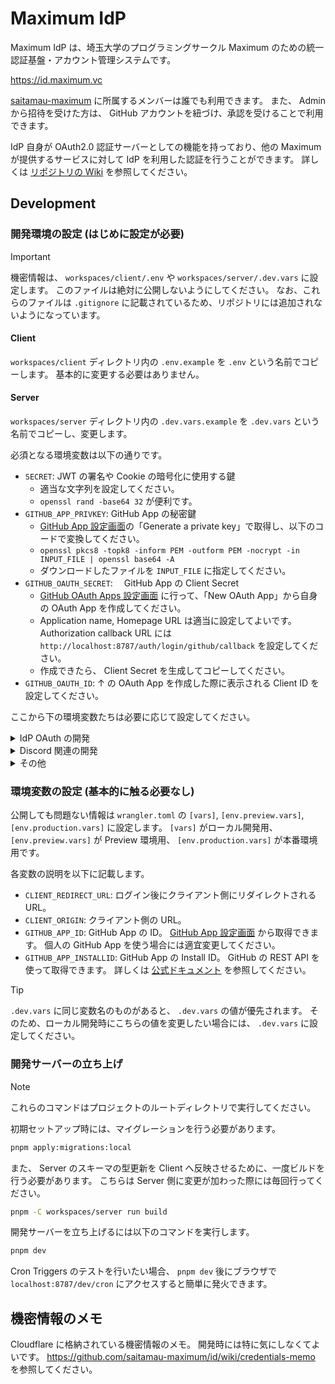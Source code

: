 # Maximum IdP

Maximum IdP は、埼玉大学のプログラミングサークル Maximum のための統一認証基盤・アカウント管理システムです。

<https://id.maximum.vc>

[saitamau-maximum](https://github.com/saitamau-maximum) に所属するメンバーは誰でも利用できます。
また、 Admin から招待を受けた方は、 GitHub アカウントを紐づけ、承認を受けることで利用できます。

IdP 自身が OAuth2.0 認証サーバーとしての機能を持っており、他の Maximum が提供するサービスに対して IdP を利用した認証を行うことができます。
詳しくは [リポジトリの Wiki](https://github.com/saitamau-maximum/id/wiki/oauth-docs) を参照してください。

## Development

### 開発環境の設定 (はじめに設定が必要)

> [!IMPORTANT]
> 機密情報は、 `workspaces/client/.env` や `workspaces/server/.dev.vars` に設定します。
> このファイルは絶対に公開しないようにしてください。
> なお、これらのファイルは `.gitignore` に記載されているため、リポジトリには追加されないようになっています。

#### Client

`workspaces/client` ディレクトリ内の `.env.example` を `.env` という名前でコピーします。
基本的に変更する必要はありません。

#### Server

`workspaces/server` ディレクトリ内の `.dev.vars.example` を `.dev.vars` という名前でコピーし、変更します。

必須となる環境変数は以下の通りです。

- `SECRET`: JWT の署名や Cookie の暗号化に使用する鍵
  - 適当な文字列を設定してください。
  - `openssl rand -base64 32` が便利です。
- `GITHUB_APP_PRIVKEY`: GitHub App の秘密鍵
  - [GitHub App 設定画面](https://github.com/organizations/saitamau-maximum/settings/apps/maximum-auth)の「Generate a private key」で取得し、以下のコードで変換してください。
  - `openssl pkcs8 -topk8 -inform PEM -outform PEM -nocrypt -in INPUT_FILE | openssl base64 -A`
  - ダウンロードしたファイルを `INPUT_FILE` に指定してください。
- `GITHUB_OAUTH_SECRET`:　 GitHub App の Client Secret
  - [GitHub OAuth Apps 設定画面](https://github.com/settings/developers) に行って、「New OAuth App」から自身の OAuth App を作成してください。
  - Application name, Homepage URL は適当に設定してよいです。 Authorization callback URL には `http://localhost:8787/auth/login/github/callback` を設定してください。
  - 作成できたら、 Client Secret を生成してコピーしてください。
- `GITHUB_OAUTH_ID`: ↑ の OAuth App を作成した際に表示される Client ID を設定してください。

ここから下の環境変数たちは必要に応じて設定してください。

<details>
<summary>IdP OAuth の開発</summary>

- `PRIVKEY_FOR_OAUTH`: IdP OAuth 内で使用する秘密鍵
  - <https://api.id.maximum.vc/oauth/util/keygen> へアクセスして生成してください。

</details>

<details>
<summary>Discord 関連の開発</summary>

- `DISCORD_OAUTH_ID`: Discord OAuth の Client ID
- `DISCORD_OAUTH_SECRET`: Discord OAuth の Client Secret
- `DISCORD_BOT_TOKEN`: Discord Bot のトークン
- `DISCORD_GUILD_ID`: Discord Bot を追加するサーバーの ID
- `DISCORD_CALENDAR_CHANNEL_ID`: Calendar の通知を送信する Discord チャンネルの ID

Discord Developer Portal (<https://discord.com/developers/applications>) から新しくアプリケーションを作成してください。
Bot タブの Public bot を有効にしてから、 Installation タブの Installation Contexts で User Install と Guild Install の両方を有効にしてください。
その後設定画面の OAuth2 タブから Client ID と Client Secret を取得してください。
Redirect URL として、 `http://localhost:8787/auth/login/discord/callback` を設定してください。

Bot を作成する場合、自身の管理するサーバーに Bot を追加してください。
また、 Bot タブから TOKEN を生成してください。
Bot の追加については、 `DISCORD_OAUTH_ID`, `DISCORD_GUILD_ID` を指定したら、 `pnpm dev` を実行し、ブラウザで `http://localhost:8787/discord/add-bot` にアクセスすることで bot を追加できます。
念のため、自分が管理しているサーバーが選択されていることを確認してください。

Guild ID と Channel ID は、ブラウザで Discord を開いたときに URL に表示されます。
`https://discord.com/channels/<Guild ID>/<Channel ID>` です。

</details>

<details>
<summary>その他</summary>

(なし)

</details>

### 環境変数の設定 (基本的に触る必要なし)

公開しても問題ない情報は `wrangler.toml` の `[vars]`, `[env.preview.vars]`, `[env.production.vars]` に設定します。
`[vars]` がローカル開発用、 `[env.preview.vars]` が Preview 環境用、 `[env.production.vars]` が本番環境用です。

各変数の説明を以下に記載します。

- `CLIENT_REDIRECT_URL`: ログイン後にクライアント側にリダイレクトされる URL。
- `CLIENT_ORIGIN`: クライアント側の URL。
- `GITHUB_APP_ID`: GitHub App の ID。 [GitHub App 設定画面](https://github.com/organizations/saitamau-maximum/settings/apps/maximum-auth) から取得できます。 個人の GitHub App を使う場合には適宜変更してください。
- `GITHUB_APP_INSTALLID`: GitHub App の Install ID。 GitHub の REST API を使って取得できます。 詳しくは [公式ドキュメント](https://docs.github.com/ja/apps/creating-github-apps/authenticating-with-a-github-app/authenticating-as-a-github-app-installation) を参照してください。

> [!TIP]
> `.dev.vars` に同じ変数名のものがあると、 `.dev.vars` の値が優先されます。
> そのため、ローカル開発時にこちらの値を変更したい場合には、 `.dev.vars` に設定してください。

### 開発サーバーの立ち上げ

> [!NOTE]
> これらのコマンドはプロジェクトのルートディレクトリで実行してください。

初期セットアップ時には、マイグレーションを行う必要があります。

```bash
pnpm apply:migrations:local
```

また、 Server のスキーマの型更新を Client へ反映させるために、一度ビルドを行う必要があります。
こちらは Server 側に変更が加わった際には毎回行ってください。

```bash
pnpm -C workspaces/server run build
```

開発サーバーを立ち上げるには以下のコマンドを実行します。

```bash
pnpm dev
```

Cron Triggers のテストを行いたい場合、 `pnpm dev` 後にブラウザで `localhost:8787/dev/cron` にアクセスすると簡単に発火できます。

## 機密情報のメモ

Cloudflare に格納されている機密情報のメモ。
開発時には特に気にしなくてよいです。
<https://github.com/saitamau-maximum/id/wiki/credentials-memo> を参照してください。
